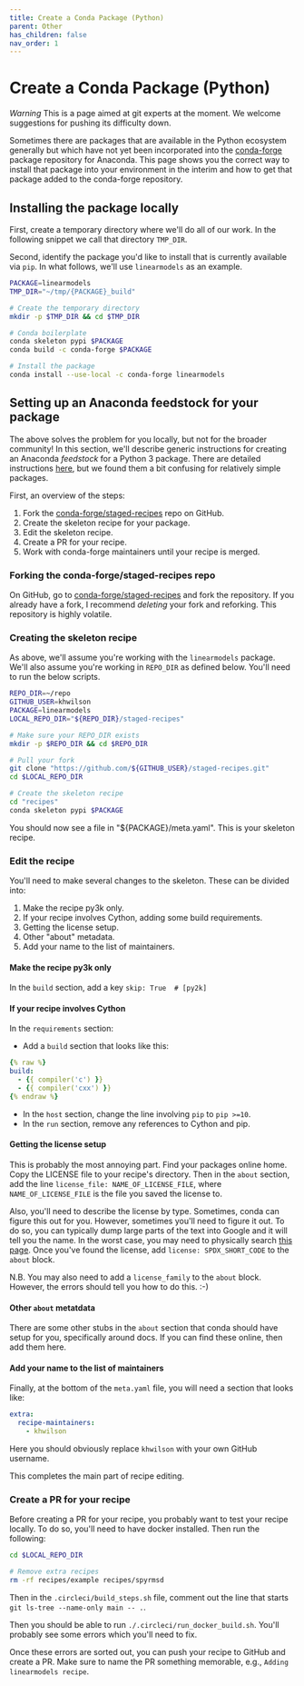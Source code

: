 ```yaml
---
title: Create a Conda Package (Python)
parent: Other
has_children: false
nav_order: 1
---
```


# Create a Conda Package (Python)

*Warning* This is a page aimed at git experts at the moment. We welcome suggestions for pushing its difficulty down.

Sometimes there are packages that are available in the Python ecosystem generally but which have not yet been incorporated into the [conda-forge](https://conda-forge.org/) package repository for Anaconda. This page shows you the correct way to install that package into your environment in the interim and how to get that package added to the conda-forge repository.

## Installing the package locally

First, create a temporary directory where we'll do all of our work. In the following snippet we call that directory `TMP_DIR`.

Second, identify the package you'd like to install that is currently available via `pip`. In what follows, we'll use `linearmodels` as an example.

```bash
PACKAGE=linearmodels
TMP_DIR="~/tmp/{PACKAGE}_build"

# Create the temporary directory
mkdir -p $TMP_DIR && cd $TMP_DIR

# Conda boilerplate
conda skeleton pypi $PACKAGE
conda build -c conda-forge $PACKAGE

# Install the package
conda install --use-local -c conda-forge linearmodels
```


## Setting up an Anaconda feedstock for your package

The above solves the problem for you locally, but not for the broader community! In this section, we'll describe generic instructions for creating an Anaconda _feedstock_ for a Python 3 package. There are detailed instructions [here](https://github.com/conda-forge/staged-recipes/), but we found them a bit confusing for relatively simple packages.

First, an overview of the steps:
1. Fork the [conda-forge/staged-recipes](https://github.com/conda-forge/staged-recipes/) repo on GitHub.
1. Create the skeleton recipe for your package.
1. Edit the skeleton recipe.
1. Create a PR for your recipe.
1. Work with conda-forge maintainers until your recipe is merged.

### Forking the conda-forge/staged-recipes repo

On GitHub, go to [conda-forge/staged-recipes](https://github.com/conda-forge/staged-recipes/) and fork the repository. If you already have a fork, I recommend _deleting_ your fork and reforking. This repository is highly volatile.

### Creating the skeleton recipe

As above, we'll assume you're working with the `linearmodels` package. We'll also assume you're working in `REPO_DIR` as defined below. You'll need to run the below scripts.

```bash
REPO_DIR=~/repo
GITHUB_USER=khwilson
PACKAGE=linearmodels
LOCAL_REPO_DIR="${REPO_DIR}/staged-recipes"

# Make sure your REPO_DIR exists
mkdir -p $REPO_DIR && cd $REPO_DIR

# Pull your fork
git clone "https://github.com/${GITHUB_USER}/staged-recipes.git"
cd $LOCAL_REPO_DIR

# Create the skeleton recipe
cd "recipes"
conda skeleton pypi $PACKAGE
```

You should now see a file in "${PACKAGE}/meta.yaml". This is your skeleton recipe.

### Edit the recipe

You'll need to make several changes to the skeleton. These can be divided into:
1. Make the recipe py3k only.
1. If your recipe involves Cython, adding some build requirements.
1. Getting the license setup.
1. Other "about" metadata.
1. Add your name to the list of maintainers.

#### Make the recipe py3k only

In the `build` section, add a key `skip: True  # [py2k]`

#### If your recipe involves Cython

In the `requirements` section:
* Add a `build` section that looks like this:
```yaml
{% raw %}
build:
  - {{ compiler('c') }}
  - {{ compiler('cxx') }}
{% endraw %}
```
* In the `host` section, change the line involving `pip` to `pip >=10`.
* In the `run` section, remove any references to Cython and pip.

#### Getting the license setup

This is probably the most annoying part. Find your packages online home. Copy the LICENSE file to your recipe's directory. Then in the `about` section, add the line `license_file: NAME_OF_LICENSE_FILE`, where `NAME_OF_LICENSE_FILE` is the file you saved the license to.

Also, you'll need to describe the license by type. Sometimes, conda can figure
this out for you. However, sometimes you'll need to figure it out. To do so,
you can typically dump large parts of the text into Google and it will tell you
the name. In the worst case, you may need to physically search [this
page](https://opensource.org/licenses/alphabetical). Once you've found the
license, add `license: SPDX_SHORT_CODE` to the `about` block.

N.B. You may also need to add a `license_family` to the `about` block. However, the errors should tell you how to do this. :-)

#### Other `about` metatdata

There are some other stubs in the `about` section that conda should have setup for you, specifically around docs. If you can find these online, then add them here.

#### Add your name to the list of maintainers

Finally, at the bottom of the `meta.yaml` file, you will need a section that looks like:

```yaml
extra:
  recipe-maintainers:
    - khwilson
```

Here you should obviously replace `khwilson` with your own GitHub username.

This completes the main part of recipe editing.

### Create a PR for your recipe

Before creating a PR for your recipe, you probably want to test your recipe locally. To do so, you'll need to have docker installed. Then run the following:

```bash
cd $LOCAL_REPO_DIR

# Remove extra recipes
rm -rf recipes/example recipes/spyrmsd
```

Then in the `.circleci/build_steps.sh` file, comment out the line that starts `git ls-tree --name-only main -- .`.

Then you should be able to run `./.circleci/run_docker_build.sh`. You'll probably see some errors which you'll need to fix.

Once these errors are sorted out, you can push your recipe to GitHub and create a PR. Make sure to name the PR something memorable, e.g., `Adding linearmodels recipe`.
